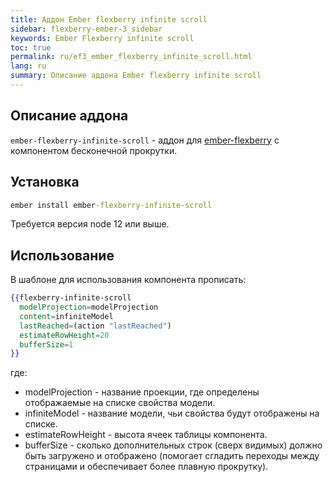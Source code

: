 ```yaml
---
title: Аддон Ember flexberry infinite scroll
sidebar: flexberry-ember-3_sidebar
keywords: Ember Flexberry infinite scroll
toc: true
permalink: ru/ef3_ember_flexberry_infinite_scroll.html
lang: ru
summary: Описание аддона Ember flexberry infinite scroll
---
```


## Описание аддона

`ember-flexberry-infinite-scroll` - аддон для [ember-flexberry](https://github.com/Flexberry/ember-flexberry/tree/develop) с компонентом бесконечной прокрутки.

## Установка

```cmd
ember install ember-flexberry-infinite-scroll
```

Требуется версия node 12 или выше.

## Использование

В шаблоне для использования компонента прописать:

```hbs
{{flexberry-infinite-scroll
  modelProjection=modelProjection
  content=infiniteModel
  lastReached=(action "lastReached")
  estimateRowHeight=20
  bufferSize=1
}}
```

где:

* modelProjection - название проекции, где определены отображаемые на списке свойства модели.
* infiniteModel - название модели, чьи свойства будут отображены на списке.
* estimateRowHeight - высота ячеек таблицы компонента.
* bufferSize - сколько дополнительных строк (сверх видимых) должно быть загружено и отображено (помогает сгладить переходы между страницами и обеспечивает более плавную прокрутку).
